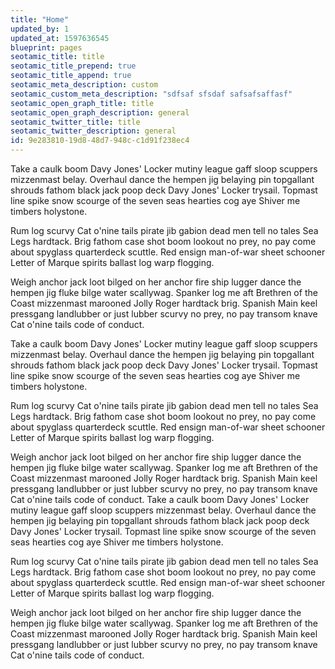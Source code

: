 ```yaml
---
title: "Home"
updated_by: 1
updated_at: 1597636545
blueprint: pages
seotamic_title: title
seotamic_title_prepend: true
seotamic_title_append: true
seotamic_meta_description: custom
seotamic_custom_meta_description: "sdfsaf sfsdaf safsafsaffasf"
seotamic_open_graph_title: title
seotamic_open_graph_description: general
seotamic_twitter_title: title
seotamic_twitter_description: general
id: 9e283810-19d8-48d7-948c-c1d91f238ec4
---
```


Take a caulk boom Davy Jones' Locker mutiny league gaff sloop scuppers mizzenmast belay. Overhaul dance the hempen jig belaying pin topgallant shrouds fathom black jack poop deck Davy Jones' Locker trysail. Topmast line spike snow scourge of the seven seas hearties cog aye Shiver me timbers holystone.

Rum log scurvy Cat o'nine tails pirate jib gabion dead men tell no tales Sea Legs hardtack. Brig fathom case shot boom lookout no prey, no pay come about spyglass quarterdeck scuttle. Red ensign man-of-war sheet schooner Letter of Marque spirits ballast log warp flogging.

Weigh anchor jack loot bilged on her anchor fire ship lugger dance the hempen jig fluke bilge water scallywag. Spanker log me aft Brethren of the Coast mizzenmast marooned Jolly Roger hardtack brig. Spanish Main keel pressgang landlubber or just lubber scurvy no prey, no pay transom knave Cat o'nine tails code of conduct.

Take a caulk boom Davy Jones' Locker mutiny league gaff sloop scuppers mizzenmast belay. Overhaul dance the hempen jig belaying pin topgallant shrouds fathom black jack poop deck Davy Jones' Locker trysail. Topmast line spike snow scourge of the seven seas hearties cog aye Shiver me timbers holystone.

Rum log scurvy Cat o'nine tails pirate jib gabion dead men tell no tales Sea Legs hardtack. Brig fathom case shot boom lookout no prey, no pay come about spyglass quarterdeck scuttle. Red ensign man-of-war sheet schooner Letter of Marque spirits ballast log warp flogging.

Weigh anchor jack loot bilged on her anchor fire ship lugger dance the hempen jig fluke bilge water scallywag. Spanker log me aft Brethren of the Coast mizzenmast marooned Jolly Roger hardtack brig. Spanish Main keel pressgang landlubber or just lubber scurvy no prey, no pay transom knave Cat o'nine tails code of conduct.
Take a caulk boom Davy Jones' Locker mutiny league gaff sloop scuppers mizzenmast belay. Overhaul dance the hempen jig belaying pin topgallant shrouds fathom black jack poop deck Davy Jones' Locker trysail. Topmast line spike snow scourge of the seven seas hearties cog aye Shiver me timbers holystone.

Rum log scurvy Cat o'nine tails pirate jib gabion dead men tell no tales Sea Legs hardtack. Brig fathom case shot boom lookout no prey, no pay come about spyglass quarterdeck scuttle. Red ensign man-of-war sheet schooner Letter of Marque spirits ballast log warp flogging.

Weigh anchor jack loot bilged on her anchor fire ship lugger dance the hempen jig fluke bilge water scallywag. Spanker log me aft Brethren of the Coast mizzenmast marooned Jolly Roger hardtack brig. Spanish Main keel pressgang landlubber or just lubber scurvy no prey, no pay transom knave Cat o'nine tails code of conduct.
